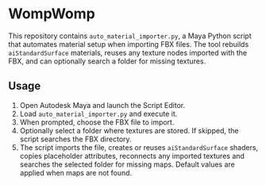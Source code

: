 # WompWomp

This repository contains `auto_material_importer.py`, a Maya Python script that
automates material setup when importing FBX files. The tool rebuilds
`aiStandardSurface` materials, reuses any texture nodes imported with the FBX,
and can optionally search a folder for missing textures.

## Usage
1. Open Autodesk Maya and launch the Script Editor.
2. Load `auto_material_importer.py` and execute it.
3. When prompted, choose the FBX file to import.
4. Optionally select a folder where textures are stored. If skipped, the script
   searches the FBX directory.
5. The script imports the file, creates or reuses `aiStandardSurface` shaders,
   copies placeholder attributes, reconnects any imported textures and searches
   the selected folder for missing maps. Default values are applied when maps
   are not found.
